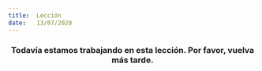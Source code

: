 ```yaml
---
title:  Lección
date:   13/07/2020
---
```


### <center>Todavía estamos trabajando en esta lección. Por favor, vuelva más tarde.</center>